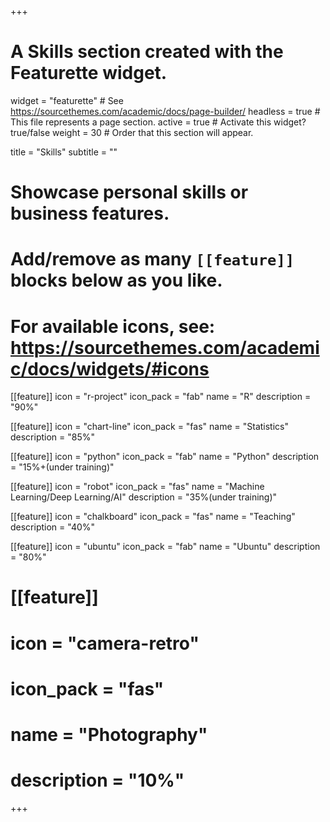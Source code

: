 +++
# A Skills section created with the Featurette widget.
widget = "featurette"  # See https://sourcethemes.com/academic/docs/page-builder/
headless = true  # This file represents a page section.
active = true  # Activate this widget? true/false
weight = 30  # Order that this section will appear.

title = "Skills"
subtitle = ""

# Showcase personal skills or business features.
# 
# Add/remove as many `[[feature]]` blocks below as you like.
# 
# For available icons, see: https://sourcethemes.com/academic/docs/widgets/#icons

[[feature]]
  icon = "r-project"
  icon_pack = "fab"
  name = "R"
  description = "90%"
  
[[feature]]
  icon = "chart-line"
  icon_pack = "fas"
  name = "Statistics"
  description = "85%"  
  
[[feature]]
  icon = "python"
  icon_pack = "fab"
  name = "Python"
  description = "15%+(under training)"
    
[[feature]]
  icon = "robot"
  icon_pack = "fas"
  name = "Machine Learning/Deep Learning/AI"
  description = "35%(under training)"
  
[[feature]]
  icon = "chalkboard"
  icon_pack = "fas"
  name = "Teaching"
  description = "40%"


[[feature]]
  icon = "ubuntu"
  icon_pack = "fab"
  name = "Ubuntu"
  description = "80%"
  
  
# [[feature]]
#   icon = "camera-retro"
#   icon_pack = "fas"
#   name = "Photography"
#   description = "10%"

+++
